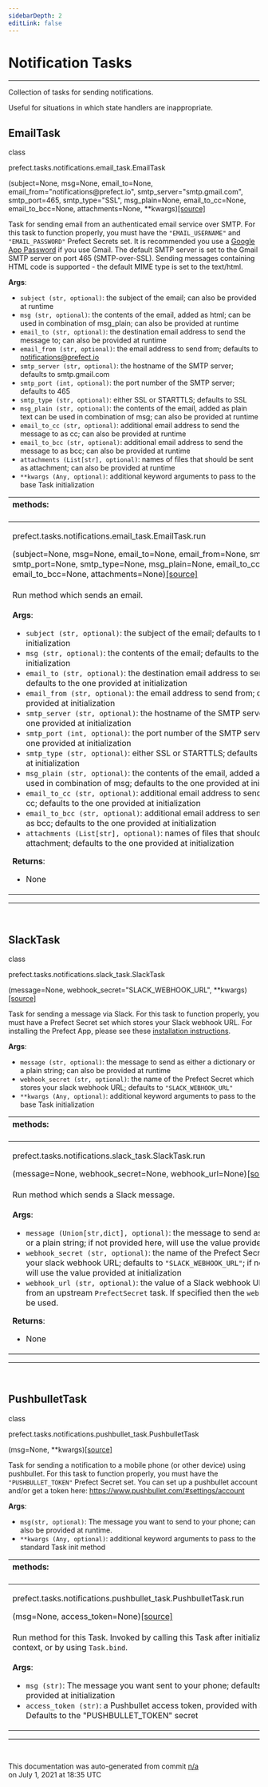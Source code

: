```yaml
---
sidebarDepth: 2
editLink: false
---
```

# Notification Tasks
---
Collection of tasks for sending notifications.

Useful for situations in which state handlers are inappropriate.
 ## EmailTask
 <div class='class-sig' id='prefect-tasks-notifications-email-task-emailtask'><p class="prefect-sig">class </p><p class="prefect-class">prefect.tasks.notifications.email_task.EmailTask</p>(subject=None, msg=None, email_to=None, email_from=&quot;notifications@prefect.io&quot;, smtp_server=&quot;smtp.gmail.com&quot;, smtp_port=465, smtp_type=&quot;SSL&quot;, msg_plain=None, email_to_cc=None, email_to_bcc=None, attachments=None, **kwargs)<span class="source"><a href="https://github.com/PrefectHQ/prefect/blob/master/src/prefect/tasks/notifications/email_task.py#L15">[source]</a></span></div>

Task for sending email from an authenticated email service over SMTP. For this task to function properly, you must have the `"EMAIL_USERNAME"` and `"EMAIL_PASSWORD"` Prefect Secrets set.  It is recommended you use a [Google App Password](https://support.google.com/accounts/answer/185833) if you use Gmail.  The default SMTP server is set to the Gmail SMTP server on port 465 (SMTP-over-SSL). Sending messages containing HTML code is supported - the default MIME type is set to the text/html.

**Args**:     <ul class="args"><li class="args">`subject (str, optional)`: the subject of the email; can also be provided at runtime     </li><li class="args">`msg (str, optional)`: the contents of the email, added as html; can be used in         combination of msg_plain; can also be provided at runtime     </li><li class="args">`email_to (str, optional)`: the destination email address to send the message to; can also         be provided at runtime     </li><li class="args">`email_from (str, optional)`: the email address to send from; defaults to         notifications@prefect.io     </li><li class="args">`smtp_server (str, optional)`: the hostname of the SMTP server; defaults to smtp.gmail.com     </li><li class="args">`smtp_port (int, optional)`: the port number of the SMTP server; defaults to 465     </li><li class="args">`smtp_type (str, optional)`: either SSL or STARTTLS; defaults to SSL     </li><li class="args">`msg_plain (str, optional)`: the contents of the email, added as plain text can be used in         combination of msg; can also be provided at runtime     </li><li class="args">`email_to_cc (str, optional)`: additional email address to send the message to as cc;         can also be provided at runtime     </li><li class="args">`email_to_bcc (str, optional)`: additional email address to send the message to as bcc;         can also be provided at runtime     </li><li class="args">`attachments (List[str], optional)`: names of files that should be sent as attachment; can         also be provided at runtime     </li><li class="args">`**kwargs (Any, optional)`: additional keyword arguments to pass to the base Task         initialization</li></ul>

|methods: &nbsp;&nbsp;&nbsp;&nbsp;&nbsp;&nbsp;&nbsp;&nbsp;&nbsp;&nbsp;&nbsp;&nbsp;&nbsp;&nbsp;&nbsp;&nbsp;&nbsp;&nbsp;&nbsp;&nbsp;&nbsp;&nbsp;&nbsp;&nbsp;&nbsp;&nbsp;&nbsp;&nbsp;&nbsp;&nbsp;&nbsp;&nbsp;&nbsp;&nbsp;&nbsp;&nbsp;&nbsp;&nbsp;&nbsp;&nbsp;&nbsp;&nbsp;&nbsp;&nbsp;&nbsp;&nbsp;&nbsp;&nbsp;&nbsp;&nbsp;&nbsp;&nbsp;&nbsp;&nbsp;&nbsp;&nbsp;&nbsp;&nbsp;&nbsp;&nbsp;&nbsp;&nbsp;&nbsp;&nbsp;&nbsp;&nbsp;&nbsp;&nbsp;&nbsp;&nbsp;&nbsp;&nbsp;&nbsp;&nbsp;&nbsp;&nbsp;&nbsp;&nbsp;&nbsp;&nbsp;&nbsp;&nbsp;&nbsp;&nbsp;&nbsp;&nbsp;&nbsp;&nbsp;&nbsp;&nbsp;&nbsp;&nbsp;&nbsp;&nbsp;&nbsp;&nbsp;&nbsp;&nbsp;&nbsp;&nbsp;&nbsp;&nbsp;&nbsp;&nbsp;&nbsp;&nbsp;&nbsp;&nbsp;&nbsp;&nbsp;&nbsp;&nbsp;&nbsp;&nbsp;&nbsp;&nbsp;&nbsp;&nbsp;&nbsp;&nbsp;&nbsp;&nbsp;&nbsp;&nbsp;&nbsp;&nbsp;&nbsp;&nbsp;&nbsp;&nbsp;&nbsp;&nbsp;&nbsp;&nbsp;&nbsp;&nbsp;&nbsp;&nbsp;&nbsp;&nbsp;&nbsp;&nbsp;&nbsp;&nbsp;&nbsp;&nbsp;&nbsp;&nbsp;&nbsp;&nbsp;|
|:----|
 | <div class='method-sig' id='prefect-tasks-notifications-email-task-emailtask-run'><p class="prefect-class">prefect.tasks.notifications.email_task.EmailTask.run</p>(subject=None, msg=None, email_to=None, email_from=None, smtp_server=None, smtp_port=None, smtp_type=None, msg_plain=None, email_to_cc=None, email_to_bcc=None, attachments=None)<span class="source"><a href="https://github.com/PrefectHQ/prefect/blob/master/src/prefect/tasks/notifications/email_task.py#L75">[source]</a></span></div>
<p class="methods">Run method which sends an email.<br><br>**Args**:     <ul class="args"><li class="args">`subject (str, optional)`: the subject of the email; defaults to the one provided         at initialization     </li><li class="args">`msg (str, optional)`: the contents of the email; defaults to the one provided         at initialization     </li><li class="args">`email_to (str, optional)`: the destination email address to send the message to;         defaults to the one provided at initialization     </li><li class="args">`email_from (str, optional)`: the email address to send from; defaults to the one         provided at initialization     </li><li class="args">`smtp_server (str, optional)`: the hostname of the SMTP server; defaults to the one         provided at initialization     </li><li class="args">`smtp_port (int, optional)`: the port number of the SMTP server; defaults to the one         provided at initialization     </li><li class="args">`smtp_type (str, optional)`: either SSL or STARTTLS; defaults to the one provided         at initialization     </li><li class="args">`msg_plain (str, optional)`: the contents of the email, added as plain text can be used in         combination of msg; defaults to the one provided at initialization     </li><li class="args">`email_to_cc (str, optional)`: additional email address to send the message to as cc;         defaults to the one provided at initialization     </li><li class="args">`email_to_bcc (str, optional)`: additional email address to send the message to as bcc;         defaults to the one provided at initialization     </li><li class="args">`attachments (List[str], optional)`: names of files that should be sent as attachment;         defaults to the one provided at initialization</li></ul> **Returns**:     <ul class="args"><li class="args">None</li></ul></p>|

---
<br>

 ## SlackTask
 <div class='class-sig' id='prefect-tasks-notifications-slack-task-slacktask'><p class="prefect-sig">class </p><p class="prefect-class">prefect.tasks.notifications.slack_task.SlackTask</p>(message=None, webhook_secret=&quot;SLACK_WEBHOOK_URL&quot;, **kwargs)<span class="source"><a href="https://github.com/PrefectHQ/prefect/blob/master/src/prefect/tasks/notifications/slack_task.py#L8">[source]</a></span></div>

Task for sending a message via Slack.  For this task to function properly, you must have a Prefect Secret set which stores your Slack webhook URL.  For installing the Prefect App, please see these [installation instructions](https://docs.prefect.io/v2/core/advanced_tutorials/slack-notifications.html#installation-instructions).

**Args**:     <ul class="args"><li class="args">`message (str, optional)`: the message to send as either a dictionary or a plain         string; can also be provided at runtime     </li><li class="args">`webhook_secret (str, optional)`: the name of the Prefect Secret which stores your         slack webhook URL; defaults to `"SLACK_WEBHOOK_URL"`     </li><li class="args">`**kwargs (Any, optional)`: additional keyword arguments to pass to the base Task         initialization</li></ul>

|methods: &nbsp;&nbsp;&nbsp;&nbsp;&nbsp;&nbsp;&nbsp;&nbsp;&nbsp;&nbsp;&nbsp;&nbsp;&nbsp;&nbsp;&nbsp;&nbsp;&nbsp;&nbsp;&nbsp;&nbsp;&nbsp;&nbsp;&nbsp;&nbsp;&nbsp;&nbsp;&nbsp;&nbsp;&nbsp;&nbsp;&nbsp;&nbsp;&nbsp;&nbsp;&nbsp;&nbsp;&nbsp;&nbsp;&nbsp;&nbsp;&nbsp;&nbsp;&nbsp;&nbsp;&nbsp;&nbsp;&nbsp;&nbsp;&nbsp;&nbsp;&nbsp;&nbsp;&nbsp;&nbsp;&nbsp;&nbsp;&nbsp;&nbsp;&nbsp;&nbsp;&nbsp;&nbsp;&nbsp;&nbsp;&nbsp;&nbsp;&nbsp;&nbsp;&nbsp;&nbsp;&nbsp;&nbsp;&nbsp;&nbsp;&nbsp;&nbsp;&nbsp;&nbsp;&nbsp;&nbsp;&nbsp;&nbsp;&nbsp;&nbsp;&nbsp;&nbsp;&nbsp;&nbsp;&nbsp;&nbsp;&nbsp;&nbsp;&nbsp;&nbsp;&nbsp;&nbsp;&nbsp;&nbsp;&nbsp;&nbsp;&nbsp;&nbsp;&nbsp;&nbsp;&nbsp;&nbsp;&nbsp;&nbsp;&nbsp;&nbsp;&nbsp;&nbsp;&nbsp;&nbsp;&nbsp;&nbsp;&nbsp;&nbsp;&nbsp;&nbsp;&nbsp;&nbsp;&nbsp;&nbsp;&nbsp;&nbsp;&nbsp;&nbsp;&nbsp;&nbsp;&nbsp;&nbsp;&nbsp;&nbsp;&nbsp;&nbsp;&nbsp;&nbsp;&nbsp;&nbsp;&nbsp;&nbsp;&nbsp;&nbsp;&nbsp;&nbsp;&nbsp;&nbsp;&nbsp;&nbsp;|
|:----|
 | <div class='method-sig' id='prefect-tasks-notifications-slack-task-slacktask-run'><p class="prefect-class">prefect.tasks.notifications.slack_task.SlackTask.run</p>(message=None, webhook_secret=None, webhook_url=None)<span class="source"><a href="https://github.com/PrefectHQ/prefect/blob/master/src/prefect/tasks/notifications/slack_task.py#L34">[source]</a></span></div>
<p class="methods">Run method which sends a Slack message.<br><br>**Args**:     <ul class="args"><li class="args">`message (Union[str,dict], optional)`: the message to send as either a dictionary         or a plain string; if not provided here, will use the value provided at         initialization     </li><li class="args">`webhook_secret (str, optional)`: the name of the Prefect Secret which stores your         slack webhook URL; defaults to `"SLACK_WEBHOOK_URL"`; if not provided here,         will use the value provided at initialization     </li><li class="args">`webhook_url (str, optional)`: the value of a Slack webhook URL that is returned from an         upstream `PrefectSecret` task. If specified then the `webhook_secret` will not be used.</li></ul> **Returns**:     <ul class="args"><li class="args">None</li></ul></p>|

---
<br>

 ## PushbulletTask
 <div class='class-sig' id='prefect-tasks-notifications-pushbullet-task-pushbullettask'><p class="prefect-sig">class </p><p class="prefect-class">prefect.tasks.notifications.pushbullet_task.PushbulletTask</p>(msg=None, **kwargs)<span class="source"><a href="https://github.com/PrefectHQ/prefect/blob/master/src/prefect/tasks/notifications/pushbullet_task.py#L7">[source]</a></span></div>

Task for sending a notification to a mobile phone (or other device) using pushbullet. For this task to function properly, you must have the `"PUSHBULLET_TOKEN"` Prefect Secret set. You can set up a pushbullet account and/or get a token here: https://www.pushbullet.com/#settings/account

**Args**:     <ul class="args"><li class="args">`msg(str, optional)`:  The message you want to send to your phone; can also be provided         at runtime.     </li><li class="args">`**kwargs (Any, optional)`: additional keyword arguments to pass to the standard Task         init method</li></ul>

|methods: &nbsp;&nbsp;&nbsp;&nbsp;&nbsp;&nbsp;&nbsp;&nbsp;&nbsp;&nbsp;&nbsp;&nbsp;&nbsp;&nbsp;&nbsp;&nbsp;&nbsp;&nbsp;&nbsp;&nbsp;&nbsp;&nbsp;&nbsp;&nbsp;&nbsp;&nbsp;&nbsp;&nbsp;&nbsp;&nbsp;&nbsp;&nbsp;&nbsp;&nbsp;&nbsp;&nbsp;&nbsp;&nbsp;&nbsp;&nbsp;&nbsp;&nbsp;&nbsp;&nbsp;&nbsp;&nbsp;&nbsp;&nbsp;&nbsp;&nbsp;&nbsp;&nbsp;&nbsp;&nbsp;&nbsp;&nbsp;&nbsp;&nbsp;&nbsp;&nbsp;&nbsp;&nbsp;&nbsp;&nbsp;&nbsp;&nbsp;&nbsp;&nbsp;&nbsp;&nbsp;&nbsp;&nbsp;&nbsp;&nbsp;&nbsp;&nbsp;&nbsp;&nbsp;&nbsp;&nbsp;&nbsp;&nbsp;&nbsp;&nbsp;&nbsp;&nbsp;&nbsp;&nbsp;&nbsp;&nbsp;&nbsp;&nbsp;&nbsp;&nbsp;&nbsp;&nbsp;&nbsp;&nbsp;&nbsp;&nbsp;&nbsp;&nbsp;&nbsp;&nbsp;&nbsp;&nbsp;&nbsp;&nbsp;&nbsp;&nbsp;&nbsp;&nbsp;&nbsp;&nbsp;&nbsp;&nbsp;&nbsp;&nbsp;&nbsp;&nbsp;&nbsp;&nbsp;&nbsp;&nbsp;&nbsp;&nbsp;&nbsp;&nbsp;&nbsp;&nbsp;&nbsp;&nbsp;&nbsp;&nbsp;&nbsp;&nbsp;&nbsp;&nbsp;&nbsp;&nbsp;&nbsp;&nbsp;&nbsp;&nbsp;&nbsp;&nbsp;&nbsp;&nbsp;&nbsp;&nbsp;|
|:----|
 | <div class='method-sig' id='prefect-tasks-notifications-pushbullet-task-pushbullettask-run'><p class="prefect-class">prefect.tasks.notifications.pushbullet_task.PushbulletTask.run</p>(msg=None, access_token=None)<span class="source"><a href="https://github.com/PrefectHQ/prefect/blob/master/src/prefect/tasks/notifications/pushbullet_task.py#L25">[source]</a></span></div>
<p class="methods">Run method for this Task. Invoked by calling this Task after initialization within a Flow context, or by using `Task.bind`.<br><br>**Args**:     <ul class="args"><li class="args">`msg (str)`: The message you want sent to your phone; defaults to the one provided         at initialization     </li><li class="args">`access_token (str)`: a Pushbullet access token, provided with a Prefect secret.         Defaults to the "PUSHBULLET_TOKEN" secret</li></ul></p>|

---
<br>


<p class="auto-gen">This documentation was auto-generated from commit <a href='https://github.com/PrefectHQ/prefect/commit/n/a'>n/a</a> </br>on July 1, 2021 at 18:35 UTC</p>